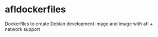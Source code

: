 # afldockerfiles
Dockerfiles to create Debian development image and image with afl + network support

